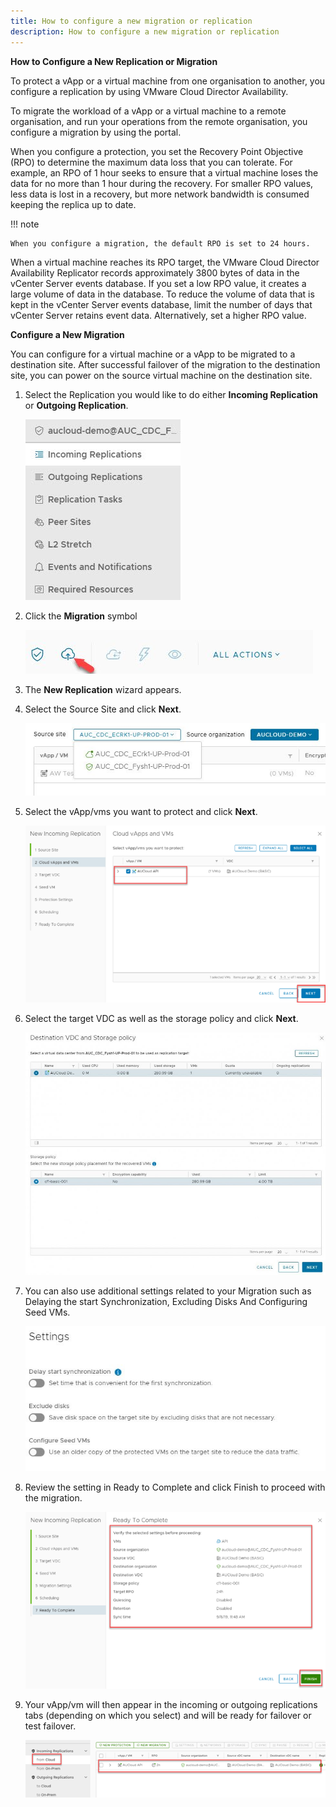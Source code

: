 ```yaml
---
title: How to configure a new migration or replication
description: How to configure a new migration or replication
---
```


**How to Configure a New Replication or Migration**

To protect a vApp or a virtual machine from one organisation to another, you configure a replication by using VMware Cloud Director Availability.

To migrate the workload of a vApp or a virtual machine to a remote organisation, and run your operations from the remote organisation, you configure a migration by using the portal.

When you configure a protection, you set the Recovery Point Objective (RPO) to determine the maximum data loss that you can tolerate. For example, an RPO of 1 hour seeks to ensure that a virtual machine loses the data for no more than 1 hour during the recovery. For smaller RPO values, less data is lost in a recovery, but more network bandwidth is consumed keeping the replica up to date.

!!! note

    When you configure a migration, the default RPO is set to 24 hours.

When a virtual machine reaches its RPO target, the VMware Cloud Director Availability Replicator records approximately 3800 bytes of data in the vCenter Server events database. If you set a low RPO value, it creates a large volume of data in the database. To reduce the volume of data that is kept in the vCenter Server events database, limit the number of days that vCenter Server retains event data. Alternatively, set a higher RPO value.

**Configure a New Migration**

You can configure for a virtual machine or a vApp to be migrated to a destination site. After successful failover of the migration to the destination site, you can power on the source virtual machine on the destination site.

1. Select the Replication you would like to do either **Incoming Replication** or **Outgoing Replication**.

    ![Replication selection](./assets/Replicationselection.jpg)

1. Click the **Migration** symbol

    ![New Migration](./assets/NewMigration.jpg)

1. The **New Replication** wizard appears.

1. Select the Source Site and click **Next**.

    ![Source site](./assets/Sourcesite.jpg)

1. Select the vApp/vms you want to protect and click **Next**.

    ![vms vapps](./assets/vm_vapps.png)  

1. Select the target VDC as well as the storage policy and click **Next**.

    ![destination VDC and Storage policy](./assets/destinationVDCandStoragepolicy.jpg)

1. You can also use additional settings related to your Migration such as Delaying the start Synchronization, Excluding Disks And Configuring Seed VMs.

    ![settings](./assets/Settings.jpg)

1. Review the setting in Ready to Complete and click Finish to proceed with the migration.

    ![complete](./assets/complete.png)  
    
1. Your vApp/vm will then appear in the incoming or outgoing replications tabs (depending on which you select) and will be ready for failover or test failover.

    ![incoming outgoing](./assets/incoming_outgoing.png)
